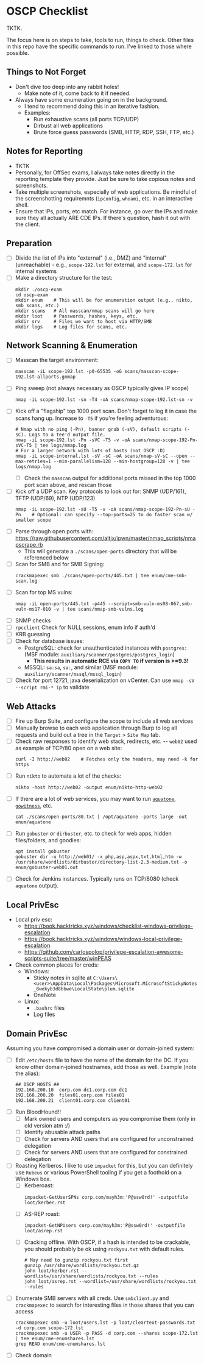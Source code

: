 # OSCP Checklist
TKTK.

The focus here is on steps to take, tools to run, things to check. Other files in this repo have the specific commands to run. I've linked to those where possible.

## Things to Not Forget
- Don't dive too deep into any rabbit holes!
  - Make note of it, come back to it if needed.
- Always have some enumeration going on in the background.
  - I tend to recommend doing this in an iterative fashion.
  - Examples:
    - Run exhaustive scans (all ports TCP/UDP)
    - Dirbust all web applications
    - Brute force guess passwords (SMB, HTTP, RDP, SSH, FTP, etc.)

## Notes for Reporting
- TKTK
- Personally, for OffSec exams, I always take notes directly in the reporting template they provide. Just be sure to take copious notes and screenshots.
- Take multiple screenshots, especially of web applications. Be mindful of the screenshotting requiremnts (`ipconfig`, `whoami`, etc. in an interactive shell.
- Ensure that IPs, ports, etc match. For instance, go over the IPs and make sure they all actually ARE CDE IPs. If there's question, hash it out with the client.

## Preparation
- [ ] Divide the list of IPs into "external" (i.e., DMZ) and "internal" (unreachable) - e.g., `scope-192.lst` for external, and `scope-172.lst` for internal systems
- [ ] Make a directory structure for the test:
  ```
  mkdir ./oscp-exam
  cd oscp-exam
  mkdir enum    # This will be for enumeration output (e.g., nikto, smb scans, etc.)
  mkdir scans   # All masscan/nmap scans will go here
  mkdir loot    # Passwords, hashes, keys, etc.
  mkdir srv     # Files we want to host via HTTP/SMB
  mkdir logs    # Log files for scans, etc.
  ```

## Network Scanning & Enumeration
- [ ] Masscan the target environment:
  ```
  masscan -iL scope-192.lst -p0-65535 -oG scans/masscan-scope-192.lst-allports.gnmap
  ```
- [ ] Ping sweep (not always necessary as OSCP typically gives IP scope)
  ```
  nmap -iL scope-192.lst -sn -T4 -oA scans/nmap-scope-192.lst-sn -v
  ```
- [ ] Kick off a "flagship" top 1000 port scan. Don't forget to log it in case the scans hang up. Increase to `-T5` if you're feeling adventurous:
  ```
  # Nmap with no ping (-Pn), banner grab (-sV), default scripts (-sC). Logs to a tee'd output file.
  nmap -iL scope-192.lst -Pn -sVC -T5 -v -oA scans/nmap-scope-192-Pn-sVC-T5 | tee logs/nmap.log
  # For a larger network with lots of hosts (not OSCP :D)
  nmap -iL scope-internal.lst -sV -sC -oA scans/nmap-sV-sC --open --max-retries=1 --min-parallelism=128 --min-hostgroup=128 -v | tee logs/nmap.log
  ```
  - [ ] Check the `masscan` output for additional ports missed in the top 1000 port scan above, and rescan those
- [ ] Kick off a UDP scan. Key protocols to look out for: SNMP (UDP/161), TFTP (UDP/69), NTP (UDP/123)
  ```
  nmap -iL scope-192.lst -sU -T5 -v -oA scans/nmap-scope-192-Pn-sU -Pn    # Optional: can specify --top-ports=25 to do faster scan w/ smaller scope
  ```
- [ ] Parse through open ports with: https://raw.githubusercontent.com/altjx/ipwn/master/nmap_scripts/nmapscrape.rb
  - This will generate a `./scans/open-ports` directory that will be referenced below
- [ ] Scan for SMB and for SMB Signing:
  ```
  crackmapexec smb ./scans/open-ports/445.txt | tee enum/cme-smb-scan.log
  ```
- [ ] Scan for top MS vulns:
  ```
  nmap -iL open-ports/445.txt -p445 --script=smb-vuln-ms08-067,smb-vuln-ms17-010 -v | tee scans/nmap-smb-vulns.log
  ```
- [ ] SNMP checks
- [ ] `rpcclient` Check for NULL sessions, enum info if auth'd
- [ ] KRB guessing
- [ ] Check for database issues:
  - PostgreSQL: check for unauthenticated instances with `postgres:` (MSF module: `auxiliary/scanner/postgres/postgres_login`)
    - **This results in automatic RCE via `COPY TO` if version is >=9.3!**
  - MSSQL: `sa:sa`, `sa:`, and similar (MSF module: `auxiliary/scanner/mssql/mssql_login`)
- [ ] Check for port 12721, java deserialization on vCenter. Can use `nmap -sV --script rmi-* ip` to validate

## Web Attacks
- [ ] Fire up Burp Suite, and configure the scope to include all web services
- [ ] Manually browse to each web application through Burp to log all requests and build out a tree in the `Target` > `Site Map` tab.
- [ ] Check raw responses to identify web stack, redirects, etc. -- `web02` used as example of TCP/80 open on a web site:
  ```
  curl -I http://web02    # Fetches only the headers, may need -k for https
  ```
- [ ] Run `nikto` to automate a lot of the checks:
  ```
  nikto -host http://web02 -output enum/nikto-http-web02
  ```
- [ ] If there are a lot of web services, you may want to run [`aquatone`](https://github.com/michenriksen/aquatone), [`gowitness`](https://github.com/sensepost/gowitness), etc.
  ```
  cat ./scans/open-ports/80.txt | /opt/aquatone -ports large -out enum/aquatone
  ```
- [ ] Run `gobuster` or `dirbuster`, etc. to check for web apps, hidden files/folders, and goodies:
  ```
  apt install gobuster
  gobuster dir -u http://web01/ -x php,asp,aspx,txt,html,htm -w /usr/share/wordlists/dirbuster/directory-list-2.3-medium.txt -o enum/gobuster-web01.out
  ```
- [ ] Check for Jenkins instances. Typically runs on TCP/8080 (check `aquatone` output).

## Local PrivEsc
- Local priv esc: 
    - https://book.hacktricks.xyz/windows/checklist-windows-privilege-escalation
    - https://book.hacktricks.xyz/windows/windows-local-privilege-escalation
    - https://github.com/carlospolop/privilege-escalation-awesome-scripts-suite/tree/master/winPEAS
- Check common places for creds:
    - Windows:
      - Sticky notes in sqlite at `C:\Users\<user>\AppData\Local\Packages\Microsoft.MicrosoftStickyNotes_8wekyb3d8bbwe\LocalState\plum.sqlite`
      - OneNote
    - Linux:
      - `.bashrc` files
      - Log files

## Domain PrivEsc
Assuming you have compromised a domain user or domain-joined system:
- [ ] Edit `/etc/hosts` file to have the name of the domain for the DC. If you know other domain-joined hostnames, add those as well. Example (note the alias):
  ```
  ## OSCP HOSTS ##
  192.168.200.10  corp.com dc1.corp.com dc1
  192.168.200.20  files01.corp.com files01
  192.168.200.21  client01.corp.com client01
  ```
- [ ] Run BloodHound!!
  - [ ] Mark owned users and computers as you compromise them (only in old version atm :/)
  - [ ] Identify abusable attack paths
  - [ ] Check for servers AND users that are configured for unconstrained delegation
  - [ ] Check for servers AND users that are configured for constrained delegation
- [ ] Roasting Kerberos. I like to use `impacket` for this, but you can definitely use `Rubeus` or various PowerShell tooling if you get a foothold on a Windows box.
  - [ ] Kerberoast: 
    ```
    impacket-GetUserSPNs corp.com/mayh3m:'P@ssw0rd!' -outputfile loot/kerber.rst
    ```
  - [ ] AS-REP roast:
    ```
    impacket-GetNPUsers corp.com/mayh3m:'P@ssw0rd!' -outputfile loot/asrep.rst
    ```
  - [ ] Cracking offline. With OSCP, if a hash is intended to be crackable, you should probably be ok using `rockyou.txt` with default rules.
    ```
    # May need to gunzip rockyou.txt first
    gunzip /usr/share/wordlists/rockyou.txt.gz
    john loot/kerber.rst --wordlist=/usr/share/wordlists/rockyou.txt --rules
    john loot/asrep.rst --wordlist=/usr/share/wordlists/rockyou.txt --rules
    ```
- [ ] Enumerate SMB servers with all creds. Use `smbclient.py` and `crackmapexec` to search for interesting files in those shares that you can access
  ```
  crackmapexec smb -u loot/users.lst -p loot/cleartext-passwords.txt -d corp.com scope-172.lst
  crackmapexec smb -u USER -p PASS -d corp.com --shares scope-172.lst | tee enum/cme-enumshares.lst
  grep READ enum/cme-enumshares.lst
  ```
- [ ] Check domain 
